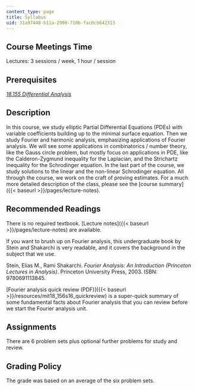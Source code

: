 ```yaml
---
content_type: page
title: Syllabus
uid: 31a97448-b11a-2990-710b-fac0cb642313
---
```


Course Meetings Time
--------------------

Lectures: 3 sessions / week, 1 hour / session

Prerequisites
-------------

[_18.155 Differential Analysis_](/courses/18-155-differential-analysis-fall-2004)

Description
-----------

In this course, we study elliptic Partial Differential Equations (PDEs) with variable coefficients building up to the minimal surface equation. Then we study Fourier and harmonic analysis, emphasizing applications of Fourier analysis. We will see some applications in combinatorics / number theory, like the Gauss circle problem, but mostly focus on applications in PDE, like the Calderon-Zygmund inequality for the Laplacian, and the Strichartz inequality for the Schrodinger equation. In the last part of the course, we study solutions to the linear and the non-linear Schrodinger equation. All through the course, we work on the craft of proving estimates. For a much more detailed description of the class, please see the [course summary]({{< baseurl >}}/pages/lecture-notes).

Recommended Readings
--------------------

There is no required textbook. [Lecture notes]({{< baseurl >}}/pages/lecture-notes) are available.

If you want to brush up on Fourier analysis, this undergraduate book by Stein and Shakarchi is very readable, and it covers the background in the subject that we use.

Stein, Elias M., Rami Shakarchi. _Fourier Analysis: An Introduction (Princeton Lectures in Analysis)_. Princeton University Press, 2003. ISBN: 9780691113845.

[Fourier analysis quick review (PDF)]({{< baseurl >}}/resources/mit18_156s16_quickreview) is a super-quick summary of some fundamental facts about Fourier analysis that you can review before we start the Fourier analysis unit.

Assignments
-----------

There are 6 problem sets plus optional further problems for study and review.

Grading Policy
--------------

The grade was based on an average of the six problem sets.